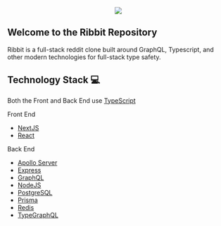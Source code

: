 <p align="center">
  <img src="https://user-images.githubusercontent.com/39068407/106931592-fb965c80-66d3-11eb-8a99-ba8b34bcd00c.png" />
</p>

## Welcome to the Ribbit Repository

Ribbit is a full-stack reddit clone built around GraphQL, Typescript, and other modern technologies for full-stack type safety.

## Technology Stack 💻

Both the Front and Back End use [TypeScript](https://www.typescriptlang.org/)

Front End

-   [NextJS](https://nextjs.org/)
-   [React](https://reactjs.org/)

Back End

-   [Apollo Server](https://www.apollographql.com/)
-   [Express](https://expressjs.com/)
-   [GraphQL](https://graphql.org/)
-   [NodeJS](https://nodejs.org/en/)
-   [PostgreSQL](https://postgresql.org/)
-   [Prisma](https://prisma.io)
-   [Redis](https://redis.io/)
-   [TypeGraphQL](https://typegraphql.com/)

